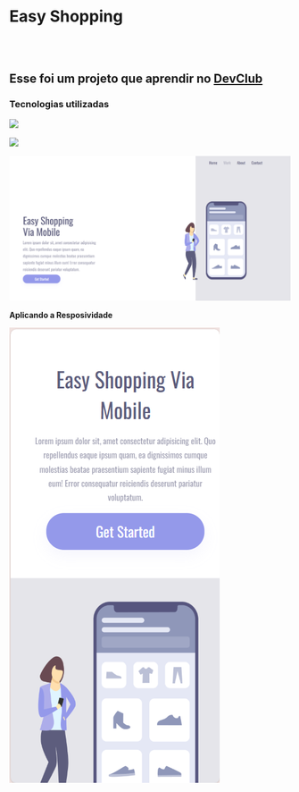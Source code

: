 <h1>Easy Shopping</h1>
<br>
<br>
<h2>Esse foi um projeto que aprendir no <a href="https://rodolfomori.com.br/devclub-comercial/">DevClub</a></h2>
<h3>Tecnologias utilizadas</h3>
<img src="https://img.shields.io/badge/HTML5-E34F26?style=for-the-badge&logo=html5&logoColor=white">
<p><img src="https://img.shields.io/badge/CSS3-1572B6?style=for-the-badge&logo=css3&logoColor=white"></p>

<img src="https://github.com/Jackson014/easy-shopping/blob/main/assests/desktop.jpg.png?raw=true">
<p><b>Aplicando a Resposividade</b></p>
<img src="https://github.com/Jackson014/easy-shopping/blob/main/assests/mobile.jpg.png?raw=true">
